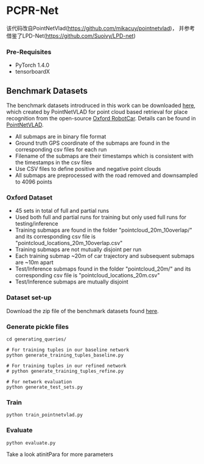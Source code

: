 # PCPR-Net
该代码改自PointNetVlad(https://github.com/mikacuy/pointnetvlad)， 并参考借鉴了LPD-Net(https://github.com/Suoivy/LPD-net)

### Pre-Requisites
* PyTorch 1.4.0
* tensorboardX

## Benchmark Datasets
The benchmark datasets introdruced in this work can be downloaded [here](https://drive.google.com/open?id=1H9Ep76l8KkUpwILY-13owsEMbVCYTmyx), which created by PointNetVLAD for point cloud based retrieval for place recognition from the open-source [Oxford RobotCar](https://robotcar-dataset.robots.ox.ac.uk/). Details can be found in [PointNetVLAD](https://arxiv.org/abs/1804.03492).
* All submaps are in binary file format
* Ground truth GPS coordinate of the submaps are found in the corresponding csv files for each run
* Filename of the submaps are their timestamps which is consistent with the timestamps in the csv files
* Use CSV files to define positive and negative point clouds
* All submaps are preprocessed with the road removed and downsampled to 4096 points

### Oxford Dataset
* 45 sets in total of full and partial runs
* Used both full and partial runs for training but only used full runs for testing/inference
* Training submaps are found in the folder "pointcloud_20m_10overlap/" and its corresponding csv file is "pointcloud_locations_20m_10overlap.csv"
* Training submaps are not mutually disjoint per run
* Each training submap ~20m of car trajectory and subsequent submaps are ~10m apart
* Test/Inference submaps found in the folder "pointcloud_20m/" and its corresponding csv file is "pointcloud_locations_20m.csv"
* Test/Inference submaps are mutually disjoint

### Dataset set-up
Download the zip file of the benchmark datasets found [here](https://drive.google.com/open?id=1H9Ep76l8KkUpwILY-13owsEMbVCYTmyx).


### Generate pickle files
```
cd generating_queries/

# For training tuples in our baseline network
python generate_training_tuples_baseline.py

# For training tuples in our refined network
# python generate_training_tuples_refine.py

# For network evaluation
python generate_test_sets.py
```

### Train
```
python train_pointnetvlad.py
```

### Evaluate
```
python evaluate.py
```

Take a look atinitPara for more parameters
